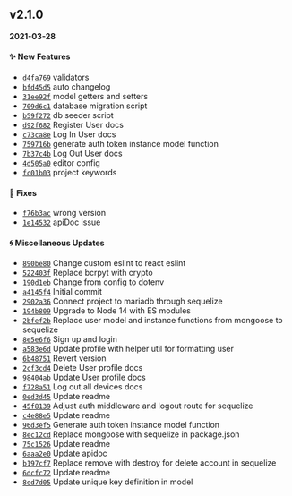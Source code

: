 ## v2.1.0

**2021-03-28**

#### :sparkles: New Features

- [`d4fa769`](https://github.com/KennethLloyd/express-sequelize-starter/commit/d4fa769c66e43e9b724fb34b1c62165507acf759) validators
- [`bfd45d5`](https://github.com/KennethLloyd/express-sequelize-starter/commit/bfd45d536a35e3197c00ef3ac9936bc25ce5c0b2) auto changelog
- [`31ee92f`](https://github.com/KennethLloyd/express-sequelize-starter/commit/31ee92f7f0c4893198ab99acd4d6ba086b586d81) model getters and setters
- [`709d6c1`](https://github.com/KennethLloyd/express-sequelize-starter/commit/709d6c1da7e05b2cb7cdb29f0f43eb219b8f346e) database migration script
- [`b59f272`](https://github.com/KennethLloyd/express-sequelize-starter/commit/b59f272c88b4d6dad25436b3a97964777fcf88cc) db seeder script
- [`d92f682`](https://github.com/KennethLloyd/express-sequelize-starter/commit/d92f682890b1f759b2135da9e40b4e31c801f891) Register User docs
- [`c73ca8e`](https://github.com/KennethLloyd/express-sequelize-starter/commit/c73ca8ee9531f941d51346bc025c13f630652bad) Log In User docs
- [`759716b`](https://github.com/KennethLloyd/express-sequelize-starter/commit/759716b4fe24460fbaac809c5aba6811f1f38aba) generate auth token instance model function
- [`7b37c4b`](https://github.com/KennethLloyd/express-sequelize-starter/commit/7b37c4be51a1454acfd1ffbc8d7007cab419901a) Log Out User docs
- [`4d505a0`](https://github.com/KennethLloyd/express-sequelize-starter/commit/4d505a04a6d4850bbe9e31a6bb9bd4c8d1fc36fc) editor config
- [`fc01b03`](https://github.com/KennethLloyd/express-sequelize-starter/commit/fc01b03b91ccce67c17cdf622f9d013d07290912) project keywords

#### :hammer: Fixes

- [`f76b3ac`](https://github.com/KennethLloyd/express-sequelize-starter/commit/f76b3ac1a84bc6df0500d8d9f59907f6adc4d20a) wrong version
- [`1e14532`](https://github.com/KennethLloyd/express-sequelize-starter/commit/1e145327473a7e74cad9a4b5ba6109b9d9515e74) apiDoc issue

#### :cyclone: Miscellaneous Updates

- [`890be80`](https://github.com/KennethLloyd/express-sequelize-starter/commit/890be80050baa508246daddf3a99f185e1dc1cf6) Change custom eslint to react eslint
- [`522403f`](https://github.com/KennethLloyd/express-sequelize-starter/commit/522403f46858f4f1cadbee1aa157b1e3dc0743cd) Replace bcrpyt with crypto
- [`190d1eb`](https://github.com/KennethLloyd/express-sequelize-starter/commit/190d1ebb5a420da732a245f22911f16b7de73a09) Change from config to dotenv
- [`a4145f4`](https://github.com/KennethLloyd/express-sequelize-starter/commit/a4145f40077d22af7785235ed5b02f5c4989ce61) Initial commit
- [`2902a36`](https://github.com/KennethLloyd/express-sequelize-starter/commit/2902a36eee2e103e2eb6b45b399f4b6d0af1c35e) Connect project to mariadb through sequelize
- [`194b809`](https://github.com/KennethLloyd/express-sequelize-starter/commit/194b80982289006354e5e9ea457d2593b1143d3a) Upgrade to Node 14 with ES modules
- [`2bfef2b`](https://github.com/KennethLloyd/express-sequelize-starter/commit/2bfef2b98513495521647cd0a06aef61b8be707d) Replace user model and instance functions from mongoose to sequelize
- [`8e5e6f6`](https://github.com/KennethLloyd/express-sequelize-starter/commit/8e5e6f6cfa04f2282eb618e6b72d47b1848eaf7c) Sign up and login
- [`a583e6d`](https://github.com/KennethLloyd/express-sequelize-starter/commit/a583e6d6c569c1bd3b6edec5cca19afd120775a5) Update profile with helper util for formatting user
- [`6b48751`](https://github.com/KennethLloyd/express-sequelize-starter/commit/6b48751886a9b1de0a451dbfc7f65dea75d7769a) Revert version
- [`2cf3cd4`](https://github.com/KennethLloyd/express-sequelize-starter/commit/2cf3cd44f9927b6af09a9312b086f76d7c94174c) Delete User profile docs
- [`98404ab`](https://github.com/KennethLloyd/express-sequelize-starter/commit/98404abda017175e1964a4f2fabb26560ccf11bf) Update User profile docs
- [`f728a51`](https://github.com/KennethLloyd/express-sequelize-starter/commit/f728a51db92124db74b4d7bfe8af4cf7fdac4a2e) Log out all devices docs
- [`0ed3d45`](https://github.com/KennethLloyd/express-sequelize-starter/commit/0ed3d45e479a4e35e0945c502467f7aa2bccd28a) Update readme
- [`45f8139`](https://github.com/KennethLloyd/express-sequelize-starter/commit/45f8139eb12878597718593e0435396cba0ad835) Adjust auth middleware and logout route for sequelize
- [`c4e88e5`](https://github.com/KennethLloyd/express-sequelize-starter/commit/c4e88e58d919c685e4ba5dbbfaf48c74bf6744b4) Update readme
- [`96d3ef5`](https://github.com/KennethLloyd/express-sequelize-starter/commit/96d3ef5c7c1dba59ea563834c3c5e16a0011bd94) Generate auth token instance model function
- [`8ec12cd`](https://github.com/KennethLloyd/express-sequelize-starter/commit/8ec12cdc0e34f81899c97e84ce13ca2e93412ef2) Replace mongoose with sequelize in package.json
- [`75c1526`](https://github.com/KennethLloyd/express-sequelize-starter/commit/75c1526f94985f0dda2b518e697fd8dc1f176cb2) Update readme
- [`6aaa2e0`](https://github.com/KennethLloyd/express-sequelize-starter/commit/6aaa2e0859ffe57a262d8021734ad4e7b5ee35cc) Update apidoc
- [`b197cf7`](https://github.com/KennethLloyd/express-sequelize-starter/commit/b197cf76209983de382aa81e79a2787268750cd7) Replace remove with destroy for delete account in sequelize
- [`6dcfc72`](https://github.com/KennethLloyd/express-sequelize-starter/commit/6dcfc72dd734bc3c7fde328b7f119124dcb60cad) Update readme
- [`8ed7d05`](https://github.com/KennethLloyd/express-sequelize-starter/commit/8ed7d055eb450beba6abd75d3d4ca677c806b8de) Update unique key definition in model
